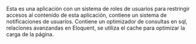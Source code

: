 Esta es una aplicación con un sistema de roles de usuarios para restringir accesos al contenido de esta aplicación, contiene un sistema de notificaciones de usuarios. Contiene un optimizador de consultas en sql, relaciones avanzandas en Eloquent, se utiliza el cache para optimizar la carga de la página.
